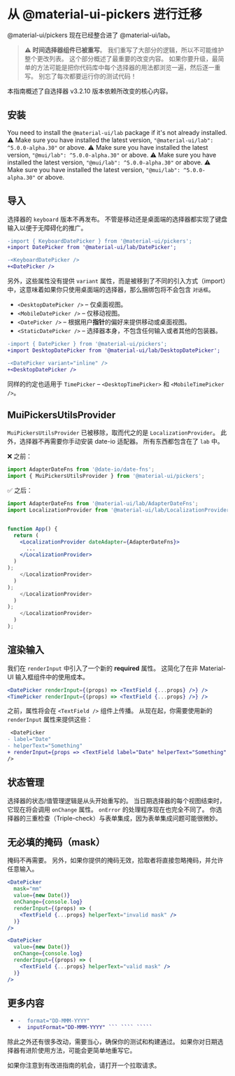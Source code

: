 # 从 @material-ui-pickers 进行迁移

<p class="description">@material-ui/pickers 现在已经整合进了 @material-ui/lab。</p>

> **⚠️ 时间选择器组件已被重写**。 我们重写了大部分的逻辑，所以不可能维护整个更改列表。 这个部分概述了最重要的改变内容。 如果你要升级，最简单的方法可能是把你代码库中每个选择器的用法都浏览一遍，然后逐一重写。 别忘了每次都要运行你的测试代码！

本指南概述了自选择器 v3.2.10 版本依赖所改变的核心内容。

## 安装

You need to install the `@material-ui/lab` package if it's not already installed. ⚠️ Make sure you have installed the latest version, `"@material-ui/lab": ^5.0.0-alpha.30"` or above. ⚠️ Make sure you have installed the latest version, `"@mui/lab": ^5.0.0-alpha.30"` or above. ⚠️ Make sure you have installed the latest version, `"@mui/lab": ^5.0.0-alpha.30"` or above. ⚠️ Make sure you have installed the latest version, `"@mui/lab": ^5.0.0-alpha.30"` or above.

## 导入

选择器的 `keyboard` 版本不再发布。 不管是移动还是桌面端的选择器都实现了键盘输入以便于无障碍化的推广。

```diff
-import { KeyboardDatePicker } from '@material-ui/pickers';
+import DatePicker from '@material-ui/lab/DatePicker';

-<KeyboardDatePicker />
+<DatePicker />
```

另外，这些属性没有提供 `variant` 属性，而是被移到了不同的引入方式（import）中，这意味着如果你只使用桌面端的选择器，那么捆绑包将不会包含 `对话框`。

- `<DesktopDatePicker />` – 仅桌面视图。
- `<MobileDatePicker />` – 仅移动视图。
- `<DatePicker />` – 根据用户**指针**的偏好来提供移动或桌面视图。
- `<StaticDatePicker />` – 选择器本身，不包含任何输入或者其他的包装器。

```diff
-import { DatePicker } from '@material-ui/pickers';
+import DesktopDatePicker from '@material-ui/lab/DesktopDatePicker';

-<DatePicker variant="inline" />
+<DesktopDatePicker />
```

同样的约定也适用于 `TimePicker` – `<DesktopTimePicker>` 和 `<MobileTimePicker />`。

## MuiPickersUtilsProvider

`MuiPickersUtilsProvider` 已被移除，取而代之的是 `LocalizationProvider`。 此外，选择器不再需要你手动安装 date-io 适配器。 所有东西都包含在了 `lab` 中。

❌ 之前：

```js
import AdapterDateFns from '@date-io/date-fns';
import { MuiPickersUtilsProvider } from '@material-ui/pickers';
```

✅ 之后：

```jsx
import AdapterDateFns from '@material-ui/lab/AdapterDateFns';
import LocalizationProvider from '@material-ui/lab/LocalizationProvider';


function App() {
  return (
    <LocalizationProvider dateAdapter={AdapterDateFns}>
      ...
    </LocalizationProvider>
  )
);
    </LocalizationProvider>
  )
);
    </LocalizationProvider>
  )
);
    </LocalizationProvider>
  )
);
```

## 渲染输入

我们在 `renderInput` 中引入了一个新的 **required** 属性。 这简化了在非 Material-UI 输入框组件中的使用成本。

```jsx
<DatePicker renderInput={(props) => <TextField {...props} />} />
<TimePicker renderInput={(props) => <TextField {...props} />} />
```

之前，属性将会在 `<TextField />` 组件上传播。 从现在起，你需要使用新的 `renderInput` 属性来提供这些：

```diff
 <DatePicker
- label="Date"
- helperText="Something"
+ renderInput={props => <TextField label="Date" helperText="Something" /> }
/>
```

## 状态管理

选择器的状态/值管理逻辑是从头开始重写的。 当日期选择器的每个视图结束时，它现在将会调用 `onChange` 属性。 `onError` 的处理程序现在也完全不同了。 你选择器的三重检查（Triple-check）与表单集成，因为表单集成问题可能很微妙。

## 无必填的掩码（mask）

掩码不再需要。 另外，如果你提供的掩码无效，拾取者将直接忽略掩码，并允许任意输入。

```jsx
<DatePicker
  mask="mm"
  value={new Date()}
  onChange={console.log}
  renderInput={(props) => (
    <TextField {...props} helperText="invalid mask" />
  )}
/>

<DatePicker
  value={new Date()}
  onChange={console.log}
  renderInput={(props) => (
    <TextField {...props} helperText="valid mask" />
  )}
/>
```

## 更多内容

- `````diff <DatePicker
  -  format="DD-MMM-YYYY"
  +  inputFormat="DD-MMM-YYYY" ``` ```` `````

除此之外还有很多改动，需要当心，确保你的测试和构建通过。 如果你对日期选择器有进阶使用方法，可能会更简单地重写它。

如果你注意到有改进指南的机会，请打开一个拉取请求。
